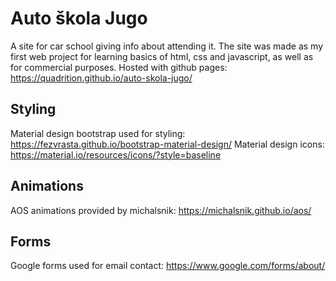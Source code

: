 # Auto škola Jugo
A site for car school giving info about attending it. The site was made as my first web project for learning basics of html, css and javascript, as well as for commercial purposes.
Hosted with github pages: https://quadrition.github.io/auto-skola-jugo/

## Styling
Material design bootstrap used for styling: https://fezvrasta.github.io/bootstrap-material-design/
Material design icons: https://material.io/resources/icons/?style=baseline

## Animations
AOS animations provided by michalsnik: https://michalsnik.github.io/aos/

## Forms
Google forms used for email contact: https://www.google.com/forms/about/
